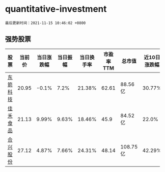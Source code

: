 # quantitative-investment

`最后更新时间：2021-11-15 10:46:02 +0800`

## 强势股票

|股票|当前价|当日涨跌幅|当日振幅|当日换手率|市盈率TTM|总市值|近10日涨跌幅|
|----|----|----|----|----|----|----|----|
|[东箭科技](https://xueqiu.com/S/SZ300978)|20.95|-0.1%|7.2%|21.38%|62.61|88.56亿|30.77%|
|[佳禾食品](https://xueqiu.com/S/SH605300)|21.13|9.99%|9.63%|18.46%|45.9|84.52亿|22.0%|
|[合兴股份](https://xueqiu.com/S/SH605005)|27.12|4.87%|7.66%|24.31%|48.14|108.75亿|42.29%|
